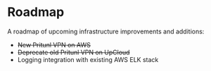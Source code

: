 # Roadmap

A roadmap of upcoming infrastructure improvements and additions:

* ~~New Pritunl VPN on AWS~~
* ~~Deprecate old Pritunl VPN on UpCloud~~
* Logging integration with existing AWS ELK stack



